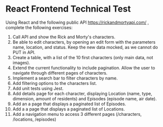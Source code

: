# React Frontend Technical Test

Using React and the following public API https://rickandmortyapi.com/ , complete the following exercises:

1. Call API and show the Rick and Morty's characters.
2. Be able to edit characters, by opening an edit form with the parameters name, location, and status. Keep the new data mocked, as we cannot do PUT in API.
3. Create a table, with a list of the 10 first characters (only main data, not images).
4. Extend the current functionality to include pagination. Allow the user to navigate through different pages of characters.
5. Implement a search bar to filter characters by name.
6. Add filtering options to the characters list.
7. Add unit tests using Jest.
8. Add details page for each character, displaying Location (name, type, dimension, amount of residents) and Episodes (episode name, air date).
9. Add an a page that displays a paginated list of Episodes.
10. Add a a page that displays a paginated list of Locations.
11. Add a navigation menu to access 3 different pages (/characters, /locations, /episodes)
